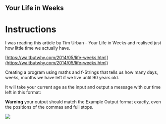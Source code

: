 ## Your Life in Weeks

# Instructions

I was reading this article by Tim Urban - Your Life in Weeks and realised just how little time we actually have.

[https://waitbutwhy.com/2014/05/life-weeks.html](https://waitbutwhy.com/2014/05/life-weeks.html)

Creating a program using maths and f-Strings that tells us how many days, weeks, months we have left if we live until 90 years old. 

It will take your current age as the input and output a message with our time left in this format:



 

**Warning** your output should match the Example Output format exactly, even the positions of the commas and full stops. 


![](https://cdn.fs.teachablecdn.com/RjqBViZQpyVTv7XY6cfA)
 
